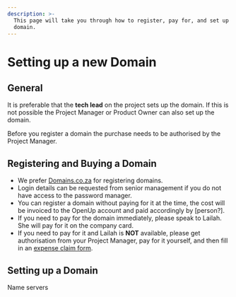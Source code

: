 ```yaml
---
description: >-
  This page will take you through how to register, pay for, and set up a new
  domain.
---
```


# Setting up a new Domain

## General

It is preferable that the **tech lead** on the project sets up the domain. If this is not possible the Project Manager or Product Owner can also set up the domain.

Before you register a domain the purchase needs to be authorised by the Project Manager.

## Registering and Buying a Domain

* We prefer [Domains.co.za](http://domains.co.za/) for registering domains. 
* Login details can be requested from senior management if you do not have access to the password manager.
* You can register a domain without paying for it at the time, the cost will be invoiced to the OpenUp account and paid accordingly by \[person?\].
* If you need to pay for the domain immediately, please speak to Lailah. She will pay for it on the company card.
* If you need to pay for it and Lailah is **NOT** available, please get authorisation from your Project Manager, pay for it yourself, and then fill in an [expense claim form](https://bit.ly/3sRGwyY). 



## Setting up a Domain

Name servers

